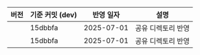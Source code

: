 | 버전 | 기준 커밋 (dev) | 반영 일자 | 설명 |
|------|-----------------|-----------|------|
|      | 15dbbfa | 2025-07-01 | 공유 디렉토리 반영 |
|      | 15dbbfa | 2025-07-01 | 공유 디렉토리 반영 |
